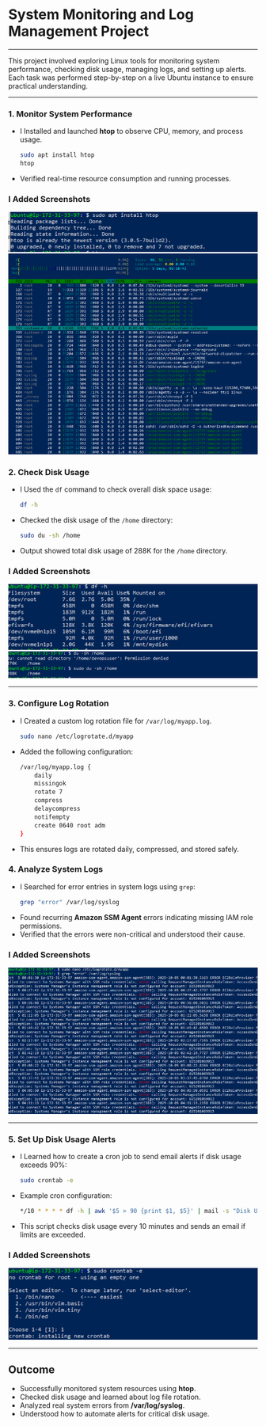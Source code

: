 #  System Monitoring and Log Management Project

---
This project involved exploring Linux tools for monitoring system performance, checking disk usage, managing logs, and setting up alerts.  
Each task was performed step-by-step on a live Ubuntu instance to ensure practical understanding.

---

### 1. Monitor System Performance
- I Installed and launched **htop** to observe CPU, memory, and process usage.
  ```bash
  sudo apt install htop
  htop
  ```
- Verified real-time resource consumption and running processes.

### I Added Screenshots
![alt text](images5/sudo-htop.png)
![alt text](images5/htop.png)

### 2. Check Disk Usage
- I Used the `df` command to check overall disk space usage:
  ```bash
  df -h
  ```
- Checked the disk usage of the `/home` directory:
  ```bash
  sudo du -sh /home
  ```
- Output showed total disk usage of 288K for the `/home` directory.

### I Added Screenshots
![alt text](images5/df-h.png)
![alt text](images5/sudodu.png)

---

### 3. Configure Log Rotation
- I Created a custom log rotation file for `/var/log/myapp.log`.
  ```bash
  sudo nano /etc/logrotate.d/myapp
  ```
- Added the following configuration:
  ```bash
  /var/log/myapp.log {
      daily
      missingok
      rotate 7
      compress
      delaycompress
      notifempty
      create 0640 root adm
  }
  ```
- This ensures logs are rotated daily, compressed, and stored safely.

### 4. Analyze System Logs
- I Searched for error entries in system logs using `grep`:
  ```bash
  grep "error" /var/log/syslog
  ```
- Found recurring **Amazon SSM Agent** errors indicating missing IAM role permissions.
- Verified that the errors were non-critical and understood their cause.

### I Added Screenshots
![alt text](images5/grep.png)

---

### 5. Set Up Disk Usage Alerts
- I Learned how to create a cron job to send email alerts if disk usage exceeds 90%:
  ```bash
  sudo crontab -e
  ```
- Example cron configuration:
  ```bash
  */10 * * * * df -h | awk '$5 > 90 {print $1, $5}' | mail -s "Disk Usage Alert" admin@example.com
  ```
- This script checks disk usage every 10 minutes and sends an email if limits are exceeded.

### I Added Screenshots
![alt text](images5/sudo-contab.png)

---

## Outcome
- Successfully monitored system resources using **htop**.  
- Checked disk usage and learned about log file rotation.  
- Analyzed real system errors from **/var/log/syslog**.  
- Understood how to automate alerts for critical disk usage. 
